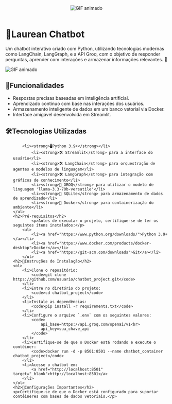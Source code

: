 <!DOCTYPE html>
<html>
<header>
	<link rel="stylesheet" type="text/css" href="/style.css">
	<div class="Titulo">
		<img src="Gif-Titulo.gif" alt="GIF animado">
	</div>
</header>
<body>
	<h1>🤖Laurean Chatbot</h1>
	<p>Um chatbot interativo criado com Python, utilizando tecnologias modernas como LangChain, LangGraph, e a API Groq, com o objetivo de responder perguntas, aprender com interações e armazenar informações relevantes. 🚀</p>
	<div class="chatbot">
		<img src="GIF-chatbot.gif" alt="GIF animado">
	</div>
	<h2>💬Funcionalidades</h2>
	<ul>
		<li>Respostas precisas baseadas em inteligência artificial.</li>
		<li>Aprendizado contínuo com base nas interações dos usuários.</li>
		<li>Armazenamento inteligente de dados em um banco vetorial via Docker.</li>
		<li>Interface amigável desenvolvida em Streamlit.</li>
	</ul>
	<h2>🛠️Tecnologias Utilizadas</h2>
	<ul>
	
		<li><strong>🖥️Python 3.9+</strong></li>
        	<li><strong>🛠️ Streamlit</strong> para a interface do usuário</li>
        	<li><strong>🛠️ LangChain</strong> para orquestração de agentes e modelos de linguagem</li>
        	<li><strong>🛠️ LangGraph</strong> para integração com gráficos de conhecimento</li>
        	<li><strong>🤖 GROQ</strong> para utilizar o modelo de linguagem 'llama-3.3-70b-versatile'</li>
        	<li><strong>📂 SQLite</strong> para armazenamento de dados de aprendizado</li>
        	<li><strong>📂 Docker</strong> para containerização do ambiente</li>
	</ul>
 	<h2>Pré-requisitos</h2>
    		<p>Antes de executar o projeto, certifique-se de ter os seguintes itens instalados:</p>
    	<ul>
        	<li><a href="https://www.python.org/downloads/">Python 3.9+</a></li>
        	<li><a href="https://www.docker.com/products/docker-desktop">Docker</a></li>
        	<li><a href="https://git-scm.com/downloads">Git</a></li>
    	</ul>
	<h2>📄Instruções de Instalação</h2>
	<ol>
		<li>Clone o repositório:
			<code>git clone https://github.com/usuario/chatbot_project.git</code>
		</li>
		<li>Entre no diretório do projeto:
			<code>cd chatbot_project</code>
		</li>
		<li>Instale as dependências:
			<code>pip install -r requirements.txt</code>
		</li>
		<li>Configure o arquivo `.env` com os seguintes valores:
			<code>
				api_base=https://api.groq.com/openai/v1<br>
				api_key=sua_chave_api
			</code>
		</li>
		<li>Certifique-se de que o Docker está rodando e execute o contêiner:
			<code>docker run -d -p 8501:8501 --name chatbot_container chatbot_project</code>
		</li>
		<li>Acesse o chatbot em:
			<a href="http://localhost:8501" target="_blank">http://localhost:8501</a>
		</li>
	</ol>
	<h2>📜Configurações Importantes</h2>
	<p>Certifique-se de que o Docker está configurado para suportar contêineres com bases de dados vetoriais.</p>
	
</body>
</html>
